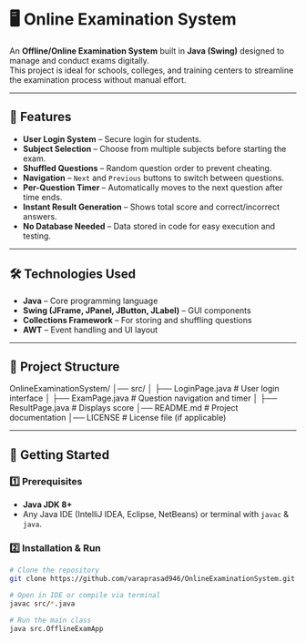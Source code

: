 # 🖥️ Online Examination System

An **Offline/Online Examination System** built in **Java (Swing)** designed to manage and conduct exams digitally.  
This project is ideal for schools, colleges, and training centers to streamline the examination process without manual effort.

---

## 📌 Features

- **User Login System** – Secure login for students.
- **Subject Selection** – Choose from multiple subjects before starting the exam.
- **Shuffled Questions** – Random question order to prevent cheating.
- **Navigation** – `Next` and `Previous` buttons to switch between questions.
- **Per-Question Timer** – Automatically moves to the next question after time ends.
- **Instant Result Generation** – Shows total score and correct/incorrect answers.
- **No Database Needed** – Data stored in code for easy execution and testing.

---

## 🛠️ Technologies Used

- **Java** – Core programming language
- **Swing (JFrame, JPanel, JButton, JLabel)** – GUI components
- **Collections Framework** – For storing and shuffling questions
- **AWT** – Event handling and UI layout

---

## 📂 Project Structure

OnlineExaminationSystem/
│── src/
│ ├── LoginPage.java # User login interface
│ ├── ExamPage.java # Question navigation and timer
│ ├── ResultPage.java # Displays score
│── README.md # Project documentation
│── LICENSE # License file (if applicable)

---

## 🚀 Getting Started

### 1️⃣ Prerequisites
- **Java JDK 8+**
- Any Java IDE (IntelliJ IDEA, Eclipse, NetBeans) or terminal with `javac` & `java`.

### 2️⃣ Installation & Run
```bash
# Clone the repository
git clone https://github.com/varaprasad946/OnlineExaminationSystem.git

# Open in IDE or compile via terminal
javac src/*.java

# Run the main class
java src.OfflineExamApp
```
